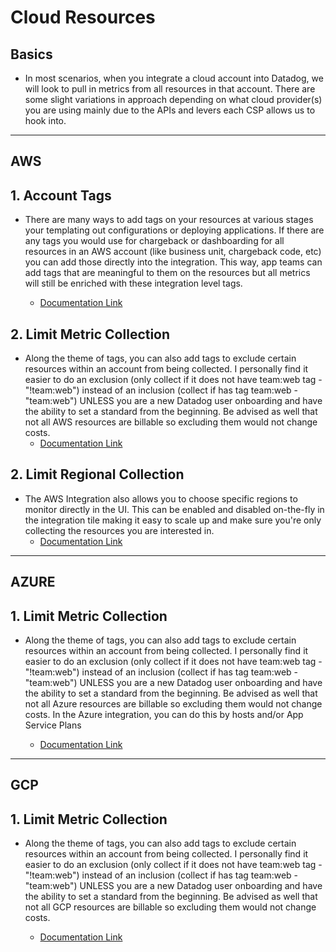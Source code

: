 # Cloud Resources

## Basics
- In most scenarios, when you integrate a cloud account into Datadog, we will look to pull in metrics from all resources in that account. There are some slight variations in approach depending on what cloud provider(s) you are using mainly due to the APIs and levers each CSP allows us to hook into. 

----

## __AWS__

## 1. Account Tags
- There are many ways to add tags on your resources at various stages your templating out configurations or deploying applications. If there are any tags you would use for chargeback or dashboarding for all resources in an AWS account (like business unit, chargeback code, etc) you can add those directly into the integration. This way, app teams can add tags that are meaningful to them on the resources but all metrics will still be enriched with these integration level tags.
    
    - [Documentation Link](https://docs.datadoghq.com/integrations/amazon_web_services/#tags)

## 2. Limit Metric Collection
- Along the theme of tags, you can also add tags to exclude certain resources within an account from being collected. I personally find it easier to do an exclusion (only collect if it does not have team:web tag - "!team:web") instead of an inclusion (collect if has tag team:web - "team:web") UNLESS you are a new Datadog user onboarding and have the ability to set a standard from the beginning. Be advised as well that not all AWS resources are billable so excluding them would not change costs.
    - [Documentation Link](https://docs.datadoghq.com/account_management/billing/aws/#aws-resource-exclusion)

## 2. Limit Regional Collection
- The AWS Integration also allows you to choose specific regions to monitor directly in the UI. This can be enabled and disabled on-the-fly in the integration tile making it easy to scale up and make sure you're only collecting the resources you are interested in.
    - [Documentation Link](https://docs.datadoghq.com/account_management/billing/aws/#aws-resource-exclusion)

----

## __AZURE__

## 1. Limit Metric Collection
- Along the theme of tags, you can also add tags to exclude certain resources within an account from being collected. I personally find it easier to do an exclusion (only collect if it does not have team:web tag - "!team:web") instead of an inclusion (collect if has tag team:web - "team:web") UNLESS you are a new Datadog user onboarding and have the ability to set a standard from the beginning. Be advised as well that not all Azure resources are billable so excluding them would not change costs. In the Azure integration, you can do this by hosts and/or App Service Plans
    
    - [Documentation Link](https://docs.datadoghq.com/account_management/billing/azure/#azure-vm-exclusion)


----

## __GCP__

## 1. Limit Metric Collection
- Along the theme of tags, you can also add tags to exclude certain resources within an account from being collected. I personally find it easier to do an exclusion (only collect if it does not have team:web tag - "!team:web") instead of an inclusion (collect if has tag team:web - "team:web") UNLESS you are a new Datadog user onboarding and have the ability to set a standard from the beginning. Be advised as well that not all GCP resources are billable so excluding them would not change costs.
    
    - [Documentation Link](https://docs.datadoghq.com/account_management/billing/google_cloud/#google-cloud-metric-exclusion)